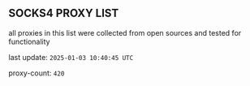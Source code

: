 ## SOCKS4 PROXY LIST

all proxies in this list were collected from open sources and tested for functionality

last update: `2025-01-03 10:40:45 UTC`

proxy-count: `420`
